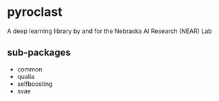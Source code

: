 # pyroclast

A deep learning library by and for the Nebraska AI Research (NEAR) Lab

## sub-packages

- common
- qualia
- selfboosting
- svae
